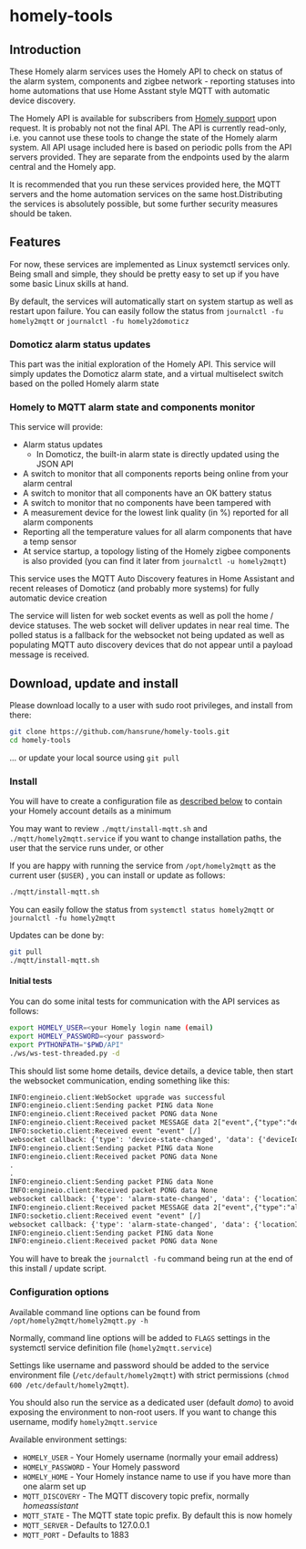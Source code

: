 # homely-tools

## Introduction

These Homely alarm services uses the Homely API to check on status of the alarm system, components and zigbee network - reporting statuses into home automations that use Home Asstant style MQTT with automatic device discovery.

The Homely API is available for subscribers from [Homely support](mailto:kundeservice@homely.no) upon request. It is probably not not the final API. The API is currently read-only, i.e. you cannot use these tools to change the state of the Homely alarm system. All API usage included here is based on periodic polls from the API servers provided. They are separate from the endpoints used by the alarm central and the Homely app.

It is recommended that you run these services provided here, the MQTT servers and the home automation services on the same host.Distributing the services is absolutely possible, but some further security measures should be taken.

## Features

For now, these services are implemented as Linux systemctl services only. Being small and simple, they should be pretty easy to set up if you have some basic Linux skills at hand. 

By default, the services will automatically start on system startup as well as restart upon failure. You can easily follow the status from `journalctl -fu homely2mqtt` or `journalctl -fu homely2domoticz`

### Domoticz alarm status updates

This part was the initial exploration of the Homely API. This service will simply updates the Domoticz alarm state, and a virtual multiselect switch based on the polled Homely alarm state

### Homely to MQTT alarm state and components monitor

This service will provide:

- Alarm status updates
    - In Domoticz, the built-in alarm state is directly updated using the JSON API 
- A switch to monitor that all components reports being online from your alarm central
- A switch to monitor that all components have an OK battery status
- A switch to monitor that no components have been tampered with
- A measurement device for the lowest link quality (in %) reported for all alarm components
- Reporting all the temperature values for all alarm components that have a temp sensor 
- At service startup, a topology listing of the Homely zigbee components is also provided (you can find it later from `journalctl -u homely2mqtt`)

This service uses the MQTT Auto Discovery features in Home Assistant and recent releases of Domoticz (and probably more systems) for fully automatic device creation

The service will listen for web socket events as well as poll the home / device statuses. The web socket will deliver updates in near real time. The polled status is a fallback for the websocket not being updated as well as populating MQTT auto discovery devices that do not appear until a payload message is received.

## Download, update and install

Please download locally to a user with sudo root privileges, and install from there:

```bash
git clone https://github.com/hansrune/homely-tools.git
cd homely-tools
```

... or update your local source using `git pull`

### Install 

You will have to create a configuration file as [described below](#Configuration-options) to contain your Homely account details as a minimum

You may want to review `./mqtt/install-mqtt.sh` and `./mqtt/homely2mqtt.service` if you want to change installation paths, the user that the service runs under, or other

If you are happy with running the service from `/opt/homely2mqtt` as the current user (`$USER`) , you can install or update as follows:


```bash
./mqtt/install-mqtt.sh
```

You can easily follow the status from `systemctl status homely2mqtt` or `journalctl -fu homely2mqtt`

Updates can be done by:

```bash
git pull
./mqtt/install-mqtt.sh
```

#### Initial tests

You can do some inital tests for communication with the API services as follows:

```bash
export HOMELY_USER=<your Homely login name (email)
export HOMELY_PASSWORD=<your password>
export PYTHONPATH="$PWD/API"
./ws/ws-test-threaded.py -d
```

This should list some home details, device details, a device table, then start the websocket communication, ending something like this:

```txt
INFO:engineio.client:WebSocket upgrade was successful
INFO:engineio.client:Sending packet PING data None
INFO:engineio.client:Received packet PONG data None
INFO:engineio.client:Received packet MESSAGE data 2["event",{"type":"device-state-changed","data":{"deviceId":"e143ddc5-33e9-492c-b1be-...","gatewayId":"5e2eed4f-f018-4c8f-ba37-...","locationId":"fb324b11-8301-4749-8a8f-...","modelId":"87fa1ae0-824f-4d42-be7a-...","rootLocationId":"5b11a8b9-e90c-40b5-b2d0-...","changes":[{"feature":"temperature","stateName":"temperature","value":19.2,"lastUpdated":"2022-HH-MMT06:36:04.875Z"}]}}]
INFO:socketio.client:Received event "event" [/]
websocket callback: {'type': 'device-state-changed', 'data': {'deviceId': 'e143ddc5-33e9-492c-b1be-...', 'gatewayId': '5e2eed4f-f018-4c8f-ba37-...', 'locationId': 'fb324b11-8301-4749-8a8f-...', 'modelId': '87fa1ae0-824f-4d42-be7a-...', 'rootLocationId': '5b11a8b9-e90c-40b5-b2d0-...', 'changes': [{'feature': 'temperature', 'stateName': 'temperature', 'value': 19.2, 'lastUpdated': '2022-XX-09T06:36:04.875Z'}]}}
INFO:engineio.client:Sending packet PING data None
INFO:engineio.client:Received packet PONG data None
.
.
INFO:engineio.client:Sending packet PING data None
INFO:engineio.client:Received packet PONG data None
websocket callback: {'type': 'alarm-state-changed', 'data': {'locationId': '5b11a8b9-e90c-40b5-b2d0-...', 'state': 'ARM_NIGHT_PENDING', 'timestamp': '2022-HH-MMT06:52:23.656Z'}}
INFO:engineio.client:Received packet MESSAGE data 2["event",{"type":"alarm-state-changed","data":{"locationId":"5b11a8b9-e90c-40b5-b2d0-...","state":"ARMED_NIGHT","userId":"1985b1af-62de-4cc2-8fe7-...","userName":"Your full name","timestamp":"2022-HH-MMT06:52:23.605Z","eventId":1249}}]
INFO:socketio.client:Received event "event" [/]
websocket callback: {'type': 'alarm-state-changed', 'data': {'locationId': '5b11a8b9-e90c-40b5-b2d0-...', 'state': 'ARMED_NIGHT', 'userId': '1985b1af-62de-4cc2-8fe7-...', 'userName': 'Your full name', 'timestamp': '2022-HH-MMT06:52:23.605Z', 'eventId': 1249}}
INFO:engineio.client:Sending packet PING data None
INFO:engineio.client:Received packet PONG data None
```

You will have to break the `journalctl -fu` command being run at the end of this install / update script.

### Configuration options

Available command line options can be found from `/opt/homely2mqtt/homely2mqtt.py -h`

Normally, command line options will be added to `FLAGS` settings in the systemctl service definition file (`homely2mqtt.service`)

Settings like username and password should be added to the service environment file (`/etc/default/homely2mqtt`) with strict permissions (`chmod 600 /etc/default/homely2mqtt`). 

You should also run the service as a dedicated user (default *domo*) to avoid exposing the environment to non-root users. If you want to change this username, modify `homely2mqtt.service`

Available environment settings:

* `HOMELY_USER` - Your Homely username (normally your email address)
* `HOMELY_PASSWORD` - Your Homely password
* `HOMELY_HOME` - Your Homely instance name to use if you have more than one alarm set up
* `MQTT_DISCOVERY` - The MQTT discovery topic prefix, normally *homeassistant*
* `MQTT_STATE` - The MQTT state topic prefix. By default this is now homely
* `MQTT_SERVER` - Defaults to 127.0.0.1
* `MQTT_PORT` - Defaults to 1883
